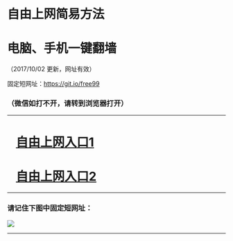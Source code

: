 ﻿# 自由上网简易方法

# 电脑、手机一键翻墙

（2017/10/02 更新，网址有效）

固定短网址：https://git.io/free99

### （微信如打不开，请转到浏览器打开）


***





# &nbsp;&nbsp; <a href="http://ft1791623775.fwtz-zhenx1001.xyz/fwqtz01.html?t=100200129503 " target="_blank">自由上网入口1</a>
# &nbsp;&nbsp; <a href="http://ft6323950.fwtz-zhenx1002.xyz/fwqtz02.html?t=100200118015 " target="_blank">自由上网入口2</a>
***

### 请记住下图中固定短网址：

<img src="https://s3-us-west-2.amazonaws.com/fwq-1001/yjfq-20170905okok.png" /> 


***

